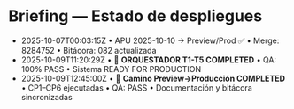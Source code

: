 # Briefing — Estado de despliegues
- 2025-10-07T00:03:15Z • APU 2025-10-10 → Preview/Prod ✅ • Merge: 8284752 • Bitácora: 082 actualizada
- 2025-10-09T11:20:29Z • 🎯 **ORQUESTADOR T1-T5 COMPLETED** • QA: 100% PASS • Sistema READY FOR PRODUCTION
- 2025-10-09T12:45:00Z • 🚀 **Camino Preview→Producción COMPLETED** • CP1–CP6 ejecutadas • QA: PASS • Documentación y bitácora sincronizadas
